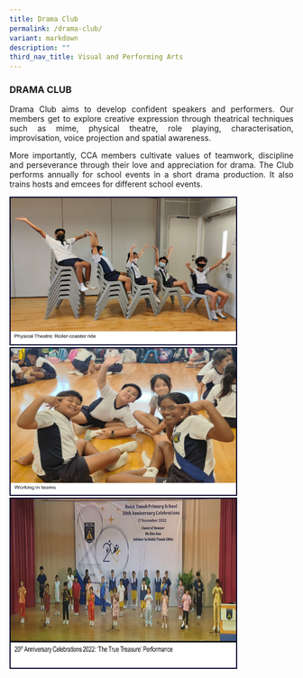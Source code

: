 ```yaml
---
title: Drama Club
permalink: /drama-club/
variant: markdown
description: ""
third_nav_title: Visual and Performing Arts
---
```

<h3>DRAMA CLUB</h3><p align="justify">
Drama Club aims to develop confident speakers and performers. Our members get to explore creative expression through theatrical techniques such as mime, physical theatre, role playing, characterisation, improvisation, voice projection and spatial awareness.</p>
<p align="justify">
More importantly, CCA members cultivate values of teamwork, discipline and perseverance through their love and appreciation for drama. The Club performs annually for school events in a short drama production. It also trains hosts and emcees for different school events.  </p>
<img style="border:2px solid #0A0B30; width:400px;height:260px;" src="/images/CCA/drama%201.jpg"><img style="border:2px solid #0A0B30; width:400px;height:260px;" src="/images/CCA/drama%202.jpg"><img style="border:2px solid #0A0B30; width:400px;height:300px;" src="/images/CCA/drama%203.jpg">